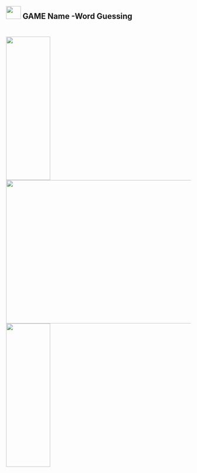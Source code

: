 ## <img src="https://user-images.githubusercontent.com/125151906/221432209-e3e569dc-3e97-4abd-9f80-e7fd9cbaad3b.png" width="40" height="35"> GAME Name -Word Guessing<br><br>

<p>
<img src="https://user-images.githubusercontent.com/125151906/221432668-cd8d703f-3104-4e34-af8d-0455d4f01f8f.jpg" width="120" height="390">

<img src="https://user-images.githubusercontent.com/125151906/221431948-f1ad12ef-9412-4971-9832-41b82559e373.gif" width="520" height="390">

<img src="https://user-images.githubusercontent.com/125151906/221432209-e3e569dc-3e97-4abd-9f80-e7fd9cbaad3b.png" width="120" height="390">
</p>
